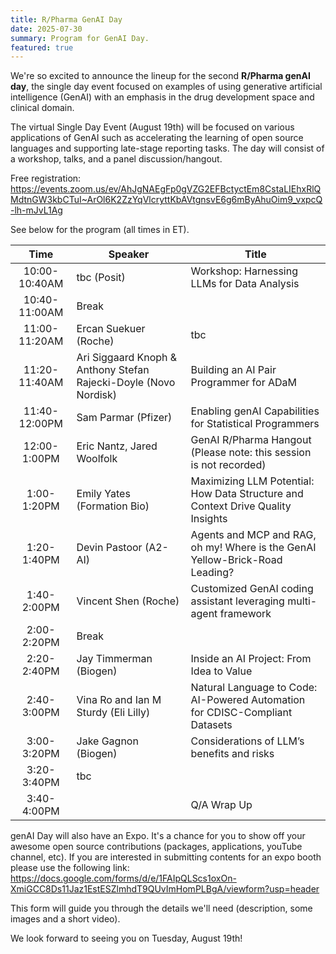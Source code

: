 ```yaml
---
title: R/Pharma GenAI Day 
date: 2025-07-30
summary: Program for GenAI Day.
featured: true
---
```


We're so excited to announce the lineup for the second **R/Pharma genAI day**, the single day event focused on examples of using generative artificial intelligence (GenAI) with an emphasis in the drug development space and clinical domain.

The virtual Single Day Event (August 19th) will be focused on various applications of GenAI such as accelerating the learning of open source languages and supporting late-stage reporting tasks. The day will consist of a workshop, talks, and a panel discussion/hangout.

Free registration: <https://events.zoom.us/ev/AhJgNAEgFp0gVZG2EFBctyctEm8CstaLIEhxRlQMdtnGW3kbCTuI~ArOl6K2ZzYqVlcryttKbAVtgnsvE6g6mByAhuOim9_vxpcQ-lh-mJvL1Ag>

See below for the program (all times in ET).

| Time | Speaker | Title |
|:-----------------:|---------------------|---------------------------------|
| 10:00-10:40AM | tbc (Posit) | Workshop: Harnessing LLMs for Data Analysis |
| 10:40-11:00AM | Break |  |
| 11:00-11:20AM | Ercan Suekuer (Roche) | tbc |
| 11:20-11:40AM | Ari Siggaard Knoph & Anthony Stefan Rajecki-Doyle (Novo Nordisk) | Building an AI Pair Programmer for ADaM |
| 11:40-12:00PM | Sam Parmar (Pfizer) | Enabling genAI Capabilities for Statistical Programmers |
| 12:00-1:00PM | Eric Nantz, Jared Woolfolk | GenAI R/Pharma Hangout (Please note: this session is not recorded) |
| 1:00-1:20PM | Emily Yates (Formation Bio) | Maximizing LLM Potential: How Data Structure and Context Drive Quality Insights |
| 1:20-1:40PM | Devin Pastoor (A2-AI) | Agents and MCP and RAG, oh my! Where is the GenAI Yellow-Brick-Road Leading? |
| 1:40-2:00PM | Vincent Shen (Roche) | Customized GenAI coding assistant leveraging multi-agent framework |
| 2:00-2:20PM | Break |  |
| 2:20-2:40PM | Jay Timmerman (Biogen) | Inside an AI Project: From Idea to Value |
| 2:40-3:00PM | Vina Ro and Ian M Sturdy (Eli Lilly) | Natural Language to Code: AI-Powered Automation for CDISC-Compliant Datasets |
| 3:00-3:20PM | Jake Gagnon (Biogen) | Considerations of LLM’s benefits and risks |
| 3:20-3:40PM | tbc |  |
| 3:40-4:00PM |  | Q/A Wrap Up |

genAI Day will also have an Expo. It's a chance for you to show off your awesome open source contributions (packages, applications, youTube channel, etc). If you are interested in submitting contents for an expo booth please use the following link: <https://docs.google.com/forms/d/e/1FAIpQLScs1oxOn-XmiGCC8Ds11Jaz1EstESZlmhdT9QUvImHomPLBgA/viewform?usp=header>

This form will guide you through the details we'll need (description, some images and a short video).

We look forward to seeing you on Tuesday, August 19th!
